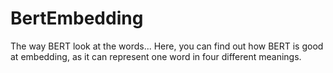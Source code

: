 # BertEmbedding
The way BERT look at the words...
Here, you can find out how BERT is good at embedding, as it can represent one word in four different meanings.
